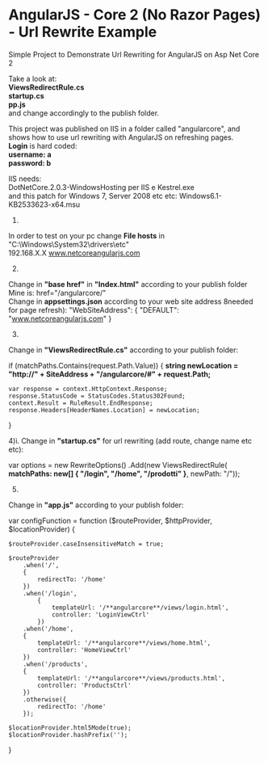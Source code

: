 # AngularJS - Core 2 (No Razor Pages) - Url Rewrite Example

Simple Project to Demonstrate Url Rewriting for AngularJS on Asp Net Core 2

Take a look at:
<br> **ViewsRedirectRule.cs**
<br> **startup.cs**
<br> **pp.js**
<br> and change accordingly to the publish folder.

This project was published on IIS in a folder called "angularcore",
and shows how to use url rewriting with AngularJS on refreshing pages.
<br> **Login** is hard coded:
<br> **username: a**
<br> **password: b**

IIS needs:
<br> DotNetCore.2.0.3-WindowsHosting per IIS e Kestrel.exe
<br> and this patch for Windows 7, Server 2008 etc etc: Windows6.1-KB2533623-x64.msu


1.
In order to test on your pc change **File hosts** in "C:\Windows\System32\drivers\etc"
<br>192.168.X.X www.netcoreangularjs.com

2.
Change in **"base href"** in **"Index.html"** according to your publish folder
<br> Mine is: href="/angularcore/"<br>
Change in **appsettings.json** according to your web site address 8needed for page refresh):
  "WebSiteAddress": {
    "DEFAULT": "www.netcoreangularjs.com"
  }
  
3.
Change in **"ViewsRedirectRule.cs"** according to your publish folder:

if (matchPaths.Contains(request.Path.Value))
{
	**string newLocation = "http://" + SiteAddress + "/angularcore/#" + request.Path;**

	var response = context.HttpContext.Response;
	response.StatusCode = StatusCodes.Status302Found;
	context.Result = RuleResult.EndResponse;
	response.Headers[HeaderNames.Location] = newLocation;
}

4)ì.
Change in **"startup.cs"** for url rewriting (add route, change name etc etc):

var options = new RewriteOptions()
	.Add(new ViewsRedirectRule(
		**matchPaths: new[] { "/login", "/home", "/prodotti" }**,
		newPath: "/"));
		
5.
Change in **"app.js"** according to your publish folder:

var configFunction = function ($routeProvider, $httpProvider, $locationProvider) {

    $routeProvider.caseInsensitiveMatch = true;

    $routeProvider
        .when('/',
        {
            redirectTo: '/home'
        })
        .when('/login',
            {
                templateUrl: '/**angularcore**/views/login.html',
                controller: 'LoginViewCtrl'
            })
        .when('/home',
        {
            templateUrl: '/**angularcore**/views/home.html',
            controller: 'HomeViewCtrl'
        })
        .when('/products',
        {
            templateUrl: '/**angularcore**/views/products.html',
            controller: 'ProductsCtrl'
        })
        .otherwise({
            redirectTo: '/home'
        });

    $locationProvider.html5Mode(true);
    $locationProvider.hashPrefix('');
}



